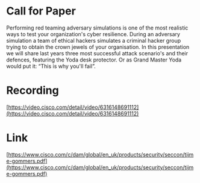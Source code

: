 # Call for Paper

Performing red teaming adversary simulations is one of the most realistic ways to test your organization's cyber resilience. During an adversary simulation a team of ethical hackers simulates a criminal hacker group trying to obtain the crown jewels of your organisation. In this presentation we will share last years three most successful attack scenario's and their defences, featuring the Yoda desk protector. Or as Grand Master Yoda would put it: “This is why you'll fail”.

# Recording

[https://video.cisco.com/detail/video/6316148691112](https://video.cisco.com/detail/video/6316148691112)

# Link

[https://www.cisco.com/c/dam/global/en_uk/products/security/seccon/tijme-gommers.pdf](https://www.cisco.com/c/dam/global/en_uk/products/security/seccon/tijme-gommers.pdf)